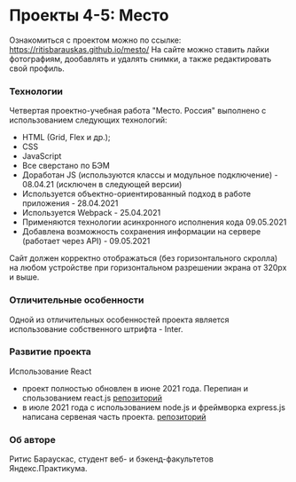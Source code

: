 # Проекты 4-5: Место

Ознакомиться с проектом можно по ссылке: https://ritisbarauskas.github.io/mesto/
На сайте можно ставить лайки фотографиям, дообавлять и удалять снимки, а также редактировать свой профиль.

### Технологии

Четвертая проектно-учебная работа "Место. Россия" выполнено с использованием следующих технологий:
* HTML (Grid, Flex и др.);
* CSS
* JavaScript
* Все сверстано по БЭМ
* Доработан JS (используются классы и модульное подключение) - 08.04.21 (исключен в следующей версии)
* Используется объектно-ориентированный подход в работе приложения - 28.04.2021
* Используется Webpack - 25.04.2021
* Применяются технологии асинхронного исполнения кода 09.05.2021
* Добавлена возможность сохранения информации на сервере (работает через API) - 09.05.2021

Сайт должен корректно отображаться (без горизонтального скролла) на любом устройстве при горизонтальном разрешении экрана от 320px и выше.

### Отличительные особенности

Одной из отличительных особенностей проекта является использование собственного штрифта - Inter.

### Развитие проекта
Использование React
* проект полностью обновлен в июне 2021 года. Перепиан и спользованием react.js [репозиторий](https://github.com/RitisBarauskas/react-mesto-auth)
* в июле 2021 года с использованием node.js и фреймворка express.js написана сервеная часть проекта. [репозиторий](https://github.com/RitisBarauskas/express-mesto)

### Об авторе

Ритис Бараускас, студент веб- и бэкенд-факультетов Яндекс.Практикума.

